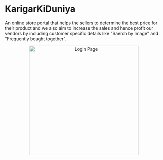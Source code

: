 # KarigarKiDuniya
An online store portal that helps the sellers to determine the best price for their product and we also aim to increase the sales and hence profit our vendors by including customer specific details like "Saerch by Image" and "Frequently bought together".
<p align="center">
  <img src="C:\Users\Anurag\Desktop\karigarkiduniya_extra\ss\login1.png" width="350" title="Login Page">
</p>
